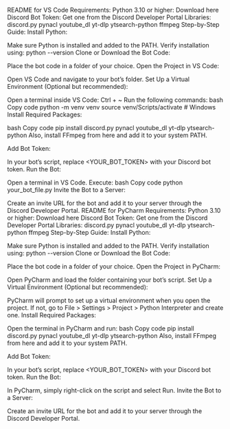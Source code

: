 README for VS Code
Requirements:
Python 3.10 or higher: Download here
Discord Bot Token: Get one from the Discord Developer Portal
Libraries:
discord.py
pynacl
youtube_dl
yt-dlp
ytsearch-python
ffmpeg
Step-by-Step Guide:
Install Python:

Make sure Python is installed and added to the PATH.
Verify installation using: python --version
Clone or Download the Bot Code:

Place the bot code in a folder of your choice.
Open the Project in VS Code:

Open VS Code and navigate to your bot’s folder.
Set Up a Virtual Environment (Optional but recommended):

Open a terminal inside VS Code: Ctrl + ~
Run the following commands:
bash
Copy code
python -m venv venv
source venv/Scripts/activate  # Windows
Install Required Packages:

bash
Copy code
pip install discord.py pynacl youtube_dl yt-dlp ytsearch-python
Also, install FFmpeg from here and add it to your system PATH.

Add Bot Token:

In your bot’s script, replace <YOUR_BOT_TOKEN> with your Discord bot token.
Run the Bot:

Open a terminal in VS Code.
Execute:
bash
Copy code
python your_bot_file.py
Invite the Bot to a Server:

Create an invite URL for the bot and add it to your server through the Discord Developer Portal.
README for PyCharm
Requirements:
Python 3.10 or higher: Download here
Discord Bot Token: Get one from the Discord Developer Portal
Libraries:
discord.py
pynacl
youtube_dl
yt-dlp
ytsearch-python
ffmpeg
Step-by-Step Guide:
Install Python:

Make sure Python is installed and added to the PATH.
Verify installation using: python --version
Clone or Download the Bot Code:

Place the bot code in a folder of your choice.
Open the Project in PyCharm:

Open PyCharm and load the folder containing your bot’s script.
Set Up a Virtual Environment (Optional but recommended):

PyCharm will prompt to set up a virtual environment when you open the project.
If not, go to File > Settings > Project > Python Interpreter and create one.
Install Required Packages:

Open the terminal in PyCharm and run:
bash
Copy code
pip install discord.py pynacl youtube_dl yt-dlp ytsearch-python
Also, install FFmpeg from here and add it to your system PATH.

Add Bot Token:

In your bot’s script, replace <YOUR_BOT_TOKEN> with your Discord bot token.
Run the Bot:

In PyCharm, simply right-click on the script and select Run.
Invite the Bot to a Server:

Create an invite URL for the bot and add it to your server through the Discord Developer Portal.
